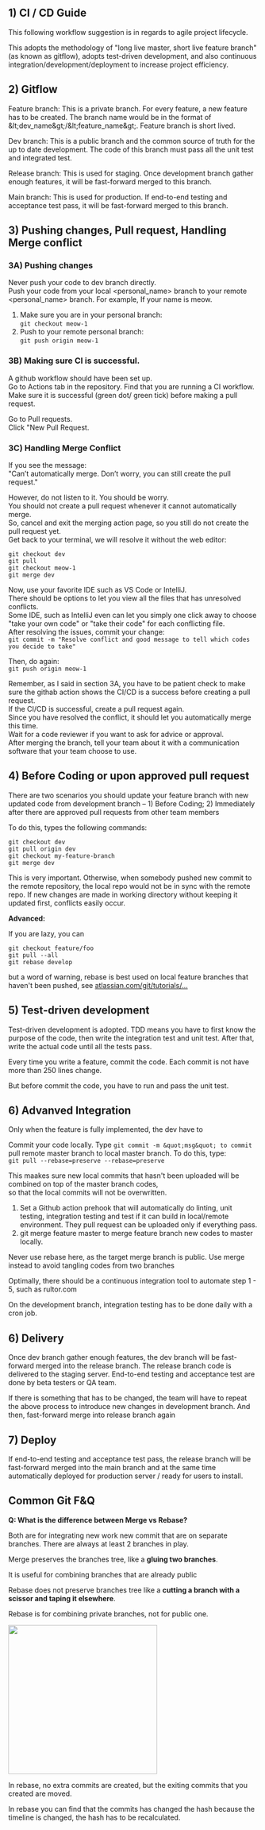 ## 1) CI / CD Guide

This following workflow suggestion is in regards to agile project lifecycle.

This adopts the methodology of &quot;long live master, short live feature branch&quot; (as known as gitflow), adopts test-driven development, and also continuous integration/development/deployment to increase project efficiency.

## 2) Gitflow

Feature branch: This is a private branch. For every feature, a new feature has to be created. The branch name would be in the format of \&lt;dev\_name\&gt;/\&lt;feature\_name\&gt;. Feature branch is short lived.

Dev branch: This is a public branch and the common source of truth for the up to date development. The code of this branch must pass all the unit test and integrated test.

Release branch: This is used for staging. Once development branch gather enough features, it will be fast-forward merged to this branch.

Main branch: This is used for production. If end-to-end testing and acceptance test pass, it will be fast-forward merged to this branch.

## 3) Pushing changes, Pull request, Handling Merge conflict

### 3A) Pushing changes 

Never push your code to dev branch directly.  
Push your code from your local <personal_name> branch to your remote <personal_name> branch. 
For example, If your name is meow. 
1) Make sure you are in your personal branch:  
```git checkout meow-1 ```
2) Push to your remote personal branch:  
```git push origin meow-1```

### 3B) Making sure CI is successful.   
A github workflow should have been set up.  
Go to Actions tab in the repository. 
Find that you are running a CI workflow.  
Make sure it is successful (green dot/ green tick) before making a pull request. 

Go to Pull requests.  
Click "New Pull Request. 

### 3C) Handling Merge Conflict

If you see the message:  
"Can’t automatically merge. Don’t worry, you can still create the pull request."  

However, do not listen to it. You should be worry.   
You should not create a pull request whenever it cannot automatically merge.   
So, cancel and exit the merging action page, so you still do not create the pull request yet.  
Get back to your terminal, we will resolve it without the web editor:  
```
git checkout dev
git pull
git checkout meow-1
git merge dev
```
  
Now, use your favorite IDE such as VS Code or IntelliJ.  
There should be options to let you view all the files that has unresolved conflicts.  
Some IDE, such as IntelliJ even can let you simply one click away to choose "take your own code" or "take their code" for each conflicting file.  
After resolving the issues, commit your change:   
```git commit -m "Resolve conflict and good message to tell which codes you decide to take"```

Then, do again:  
```git push origin meow-1```
  
Remember, as I said in section 3A, you have to be patient check to make sure the githab action shows the CI/CD is a success before creating a pull request.  
If the CI/CD is successful, create a pull request again.   
Since you have resolved the conflict, it should let you automatically merge this time.  
Wait for a code reviewer if you want to ask for advice or approval.  
After merging the branch, tell your team about it with a communication software that your team choose to use. 


## 4) Before Coding or upon approved pull request

There are two scenarios you should update your feature branch with new updated code from development branch – 1) Before Coding; 2) Immediately after there are approved pull requests from other team members

To do this, types the following commands:
```
git checkout dev
git pull origin dev
git checkout my-feature-branch
git merge dev
```
This is very important. Otherwise, when somebody pushed new commit to the remote repository, the local repo would not be in sync with the remote repo. If new changes are made in working directory without keeping it updated first, conflicts easily occur.

**Advanced:**

If you are lazy, you can
```
git checkout feature/foo
git pull --all
git rebase develop
```
but a word of warning, rebase is best used on local feature branches that haven&#39;t been pushed, see [atlassian.com/git/tutorials/…](https://www.atlassian.com/git/tutorials/merging-vs-rebasing#the-golden-rule-of-rebasing)

## 5) Test-driven development

Test-driven development is adopted. TDD means you have to first know the purpose of the code, then write the integration test and unit test. After that, write the actual code until all the tests pass.

Every time you write a feature, commit the code. Each commit is not have more than 250 lines change.

But before commit the code, you have to run and pass the unit test.

## 6) Advanved Integration

Only when the feature is fully implemented, the dev have to

 Commit your code locally. Type ```git commit -m &quot;msg&quot; to commit```
 pull remote master branch to local master branch. To do this, type:   
  ```git pull --rebase=preserve --rebase=preserve```
  
 This maakes sure new local commits that hasn&#39;t been uploaded will be combined on top of the master branch codes,   
 so that the local commits will not be overwritten. 

1. Set a Github action prehook that will automatically do linting, unit testing, integration testing and test if it can build in local/remote environment. They pull request can be uploaded only if everything pass.  
2. git merge feature master to merge feature branch new codes to master locally.  

Never use rebase here, as the target merge branch is public. Use merge instead to avoid tangling codes from two branches

 
Optimally, there should be a continuous integration tool to automate step 1 - 5, such as rultor.com

On the development branch, integration testing has to be done daily with a cron job.

## 6) Delivery

Once dev branch gather enough features, the dev branch will be fast-forward merged into the release branch. The release branch code is delivered to the staging server. End-to-end testing and acceptance test are done by beta testers or QA team.

If there is something that has to be changed, the team will have to repeat the above process to introduce new changes in development branch. And then, fast-forward merge into release branch again

## 7) Deploy

If end-to-end testing and acceptance test pass, the release branch will be fast-forward merged into the main branch and at the same time automatically deployed for production server / ready for users to install.

## Common Git F&Q

**Q: What is the difference between Merge vs Rebase?**

Both are for integrating new work new commit that are on separate branches. There are always at least 2 branches in play.

Merge preserves the branches tree, like a **gluing two branches**.

It is useful for combining branches that are already public

Rebase does not preserve branches tree like a **cutting a branch with a scissor and taping it elsewhere**.

Rebase is for combining private branches, not for public one.

<img src="https://github.com/psfr937/version-control-guide/blob/master/merge_and_rebase_illustration.jpg?raw=true" width="300" />

In rebase, no extra commits are created, but the exiting commits that you created are moved.

In rebase you can find that the commits has changed the hash because the timeline is changed, the hash has to be recalculated.
